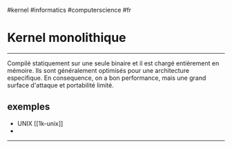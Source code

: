 #kernel #informatics #computerscience #fr
# Kernel monolithique
---
Compilé statiquement sur une seule binaire et il est chargé entièrement en mémoire. Ils sont généralement optimisés pour une architecture especifique. En consequence, on a bon performance, mais une grand surface d'attaque et portabilité limité. 

## exemples
+ UNIX [[1k-unix]]
+ 


---

